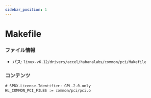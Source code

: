 ```yaml
---
sidebar_position: 1
---
```

# Makefile

### ファイル情報

- パス: `linux-v6.12/drivers/accel/habanalabs/common/pci/Makefile`

### コンテンツ

```txt
# SPDX-License-Identifier: GPL-2.0-only
HL_COMMON_PCI_FILES := common/pci/pci.o

```
